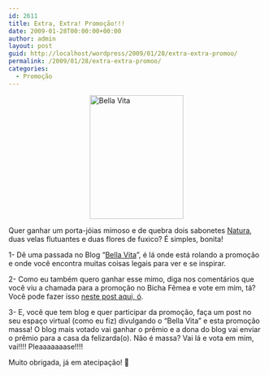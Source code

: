 ```yaml
---
id: 2611
title: Extra, Extra! Promoção!!!
date: 2009-01-28T00:00:00+00:00
author: admin
layout: post
guid: http://localhost/wordpress/2009/01/28/extra-extra-promoo/
permalink: /2009/01/28/extra-extra-promoo/
categories:
  - Promoção
---
```

[<img title="Bella Vita" style="border-right:0;border-top:0;display:block;float:none;margin-left:auto;border-left:0;margin-right:auto;border-bottom:0;" height="244" alt="Bella Vita" src="http://www.trololodemulher.com.br/blog/wp-content/uploads/2009/01/dcfn0004-thumb.jpg" width="184" border="0" />](http://www.trololodemulher.com.br/blog/wp-content/uploads/2009/01/dcfn0004.jpg) 

Quer ganhar um porta-jóias mimoso e de quebra dois sabonetes <a href="http://www2.natura.net/Web/Br/Home/src/" target="_blank">Natura</a>, duas velas flutuantes e duas flores de fuxico? É simples, bonita! 

1- Dê uma passada no Blog “<a href="http://viverbemecomestilo.blogspot.com/" target="_blank">Bella Vita</a>”, é lá onde está rolando a promoção e onde você encontra muitas coisas legais para ver e se inspirar.

2- Como eu também quero ganhar esse mimo, diga nos comentários que você viu a chamada para a promoção no Bicha Fêmea e vote em mim, tá? Você pode fazer isso <a href="http://viverbemecomestilo.blogspot.com/2009/01/promocao.html" target="_blank">neste post aqui, ó</a>.

3- E, você que tem blog e quer participar da promoção, faça um post no seu espaço virtual (como eu fiz) divulgando o “Bella Vita” e esta promoção massa! O blog mais votado vai ganhar o prêmio e a dona do blog vai enviar o prêmio para a casa da felizarda(o). Não é massa? Vai lá e vota em mim, vai!!!! Pleaaaaaaase!!!!

Muito obrigada, já em atecipação! 🙂
